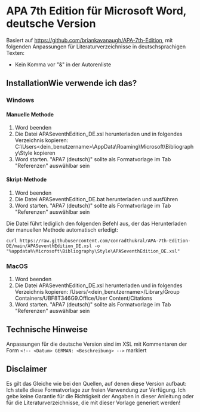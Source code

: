 # APA 7th Edition für Microsoft Word, deutsche Version

Basiert auf https://github.com/briankavanaugh/APA-7th-Edition, mit folgenden Anpassungen für Literaturverzeichnisse in deutschsprachigen Texten:

* Kein Komma vor "&" in der Autorenliste


## InstallationWie verwende ich das?
### Windows

#### Manuelle Methode
1. Word beenden
2. Die Datei APASeventhEdition_DE.xsl herunterladen und in folgendes Verzeichnis kopieren: 
   C:\Users\<dein_benutzername>\AppData\Roaming\Microsoft\Bibliography\Style kopieren
3. Word starten. "APA7 (deutsch)" sollte als Formatvorlage im Tab "Referenzen" auswählbar sein

#### Skript-Methode
1. Word beenden
2. Die Datei APASeventhEdition_DE.bat herunterladen und ausführen
3. Word starten. "APA7 (deutsch)" sollte als Formatvorlage im Tab "Referenzen" auswählbar sein

Die Datei führt lediglich den folgenden Befehl aus, der das Herunterladen der manuellen Methode automatisch erledigt:
```
curl https://raw.githubusercontent.com/conradthukral/APA-7th-Edition-DE/main/APASeventhEdition_DE.xsl -o "%appdata%\Microsoft\Bibliography\Style\APASeventhEdition_DE.xsl"
```

### MacOS

1. Word beenden
2. Die Datei APASeventhEdition_DE.xsl herunterladen und in folgendes Verzeichnis kopieren:
   /Users/<dein_benutzername>/Library/Group Containers/UBF8T346G9.Office/User Content/Citations 
3. Word starten. "APA7 (deutsch)" sollte als Formatvorlage im Tab "Referenzen" auswählbar sein

## Technische Hinweise
Anpassungen für die deutsche Version sind im XSL mit Kommentaren der Form `<!-- <Datum> GERMAN: <Beschreibung> -->` markiert

## Disclaimer
Es gilt das Gleiche wie bei den Quellen, auf denen diese Version aufbaut: 
Ich stelle diese Formatvorlage zur freien Verwendung zur Verfügung. 
Ich gebe keine Garantie für die Richtigkeit der Angaben in dieser Anleitung oder für die Literaturverzeichnisse, die mit dieser Vorlage generiert werden!
